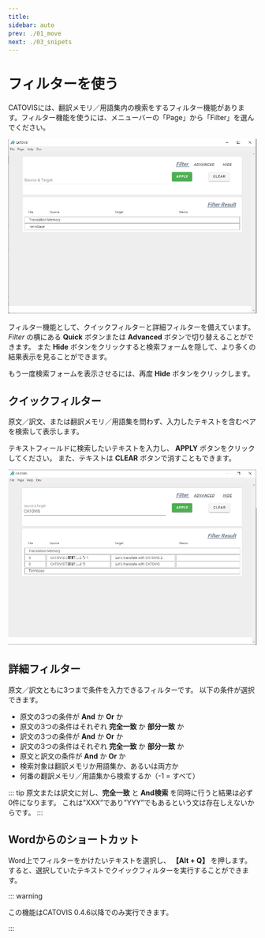 ```yaml
---
title: 
sidebar: auto
prev: ./01_move
next: ./03_snipets
---
```

# フィルターを使う
CATOVISには、翻訳メモリ／用語集内の検索をするフィルター機能があります。フィルター機能を使うには、メニューバーの「Page」から「Filter」を選んでください。

<img src="./pict/filter.png" alt="img" style="zoom:75%;" />

フィルター機能として、クイックフィルターと詳細フィルターを備えています。*Filter* の横にある **Quick** ボタンまたは **Advanced** ボタンで切り替えることができます。
また **Hide** ボタンをクリックすると検索フォームを隠して、より多くの結果表示を見ることができます。

もう一度検索フォームを表示させるには、再度 **Hide** ボタンをクリックします。

## クイックフィルター
原文／訳文、または翻訳メモリ／用語集を問わず、入力したテキストを含むペアを検索して表示します。

テキストフィールドに検索したいテキストを入力し、 **APPLY** ボタンをクリックしてください。
また、テキストは **CLEAR** ボタンで消すこともできます。

<img src="./pict/filtered.png" alt="img" style="zoom:75%;" />

## 詳細フィルター
原文／訳文ともに3つまで条件を入力できるフィルターです。
以下の条件が選択できます。

- 原文の3つの条件が **And** か **Or** か
- 原文の3つの条件はそれぞれ **完全一致** か **部分一致** か
- 訳文の3つの条件が **And** か **Or** か
- 訳文の3つの条件はそれぞれ **完全一致** か **部分一致** か
- 原文と訳文の条件が **And** か **Or** か
- 検索対象は翻訳メモリか用語集か、あるいは両方か
- 何番の翻訳メモリ／用語集から検索するか（-1 = すべて）

::: tip
原文または訳文に対し、**完全一致** と **And検索** を同時に行うと結果は必ず0件になります。
これは”XXX”であり”YYY”でもあるという文は存在しえないからです。
:::

## Wordからのショートカット

Word上でフィルターをかけたいテキストを選択し、 **【Alt + Q】** を押します。すると、選択していたテキストでクイックフィルターを実行することができます。

::: warning

この機能はCATOVIS 0.4.6以降でのみ実行できます。

:::